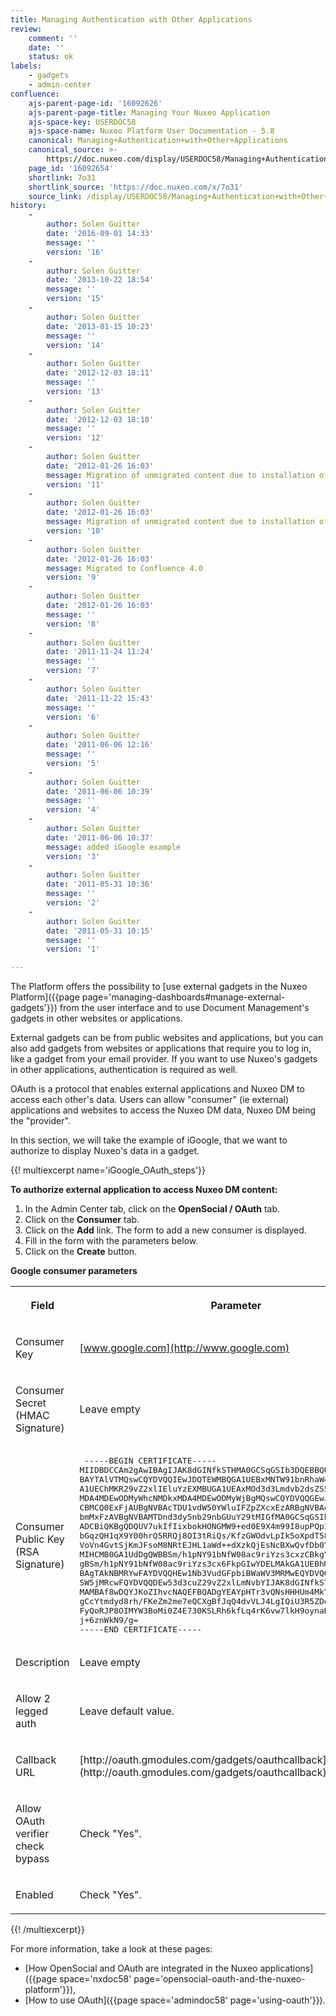 ```yaml
---
title: Managing Authentication with Other Applications
review:
    comment: ''
    date: ''
    status: ok
labels:
    - gadgets
    - admin-center
confluence:
    ajs-parent-page-id: '16092626'
    ajs-parent-page-title: Managing Your Nuxeo Application
    ajs-space-key: USERDOC58
    ajs-space-name: Nuxeo Platform User Documentation - 5.8
    canonical: Managing+Authentication+with+Other+Applications
    canonical_source: >-
        https://doc.nuxeo.com/display/USERDOC58/Managing+Authentication+with+Other+Applications
    page_id: '16092654'
    shortlink: 7o31
    shortlink_source: 'https://doc.nuxeo.com/x/7o31'
    source_link: /display/USERDOC58/Managing+Authentication+with+Other+Applications
history:
    - 
        author: Solen Guitter
        date: '2016-09-01 14:33'
        message: ''
        version: '16'
    - 
        author: Solen Guitter
        date: '2013-10-22 18:54'
        message: ''
        version: '15'
    - 
        author: Solen Guitter
        date: '2013-01-15 10:23'
        message: ''
        version: '14'
    - 
        author: Solen Guitter
        date: '2012-12-03 18:11'
        message: ''
        version: '13'
    - 
        author: Solen Guitter
        date: '2012-12-03 18:10'
        message: ''
        version: '12'
    - 
        author: Solen Guitter
        date: '2012-01-26 16:03'
        message: Migration of unmigrated content due to installation of a new plugin
        version: '11'
    - 
        author: Solen Guitter
        date: '2012-01-26 16:03'
        message: Migration of unmigrated content due to installation of a new plugin
        version: '10'
    - 
        author: Solen Guitter
        date: '2012-01-26 16:03'
        message: Migrated to Confluence 4.0
        version: '9'
    - 
        author: Solen Guitter
        date: '2012-01-26 16:03'
        message: ''
        version: '8'
    - 
        author: Solen Guitter
        date: '2011-11-24 11:24'
        message: ''
        version: '7'
    - 
        author: Solen Guitter
        date: '2011-11-22 15:43'
        message: ''
        version: '6'
    - 
        author: Solen Guitter
        date: '2011-06-06 12:16'
        message: ''
        version: '5'
    - 
        author: Solen Guitter
        date: '2011-06-06 10:39'
        message: ''
        version: '4'
    - 
        author: Solen Guitter
        date: '2011-06-06 10:37'
        message: added iGoogle example
        version: '3'
    - 
        author: Solen Guitter
        date: '2011-05-31 10:36'
        message: ''
        version: '2'
    - 
        author: Solen Guitter
        date: '2011-05-31 10:15'
        message: ''
        version: '1'

---
```

The Platform offers the possibility to [use external gadgets in the Nuxeo Platform]({{page page='managing-dashboards#manage-external-gadgets'}}) from the user interface and to use Document Management's gadgets in other websites or applications.

External gadgets can be from public websites and applications, but you can also add gadgets from websites or applications that require you to log in, like a gadget from your email provider. If you want to use Nuxeo's gadgets in other applications, authentication is required as well.

OAuth is a protocol that enables external applications and Nuxeo DM to access each other's data. Users can allow "consumer" (ie external) applications and websites to access the Nuxeo DM data, Nuxeo DM being the "provider".

In this section, we will take the example of iGoogle, that we want to authorize to display Nuxeo's data in a gadget.

{{! multiexcerpt name='iGoogle_OAuth_steps'}}

**To authorize external application to access Nuxeo DM content:**

1.  In the Admin Center tab, click on the **OpenSocial / OAuth** tab.
2.  Click on the **Consumer** tab.
3.  Click on the **Add** link.
    The form to add a new consumer is displayed.
4.  Fill in the form with the parameters below.
5.  Click on the **Create** button.

**Google consumer parameters**

<table><tbody><tr><th colspan="1">

Field

</th><th colspan="1">

Parameter

</th></tr><tr><td colspan="1">

Consumer Key

</td><td colspan="1">

[www.google.com](http://www.google.com)

</td></tr><tr><td colspan="1">

Consumer Secret (HMAC Signature)

</td><td colspan="1">

Leave empty

</td></tr><tr><td colspan="1">

Consumer Public Key (RSA Signature)

</td><td colspan="1">

<pre> -----BEGIN CERTIFICATE-----
MIIDBDCCAm2gAwIBAgIJAK8dGINfkSTHMA0GCSqGSIb3DQEBBQUAMGAxCzAJBgNV
BAYTAlVTMQswCQYDVQQIEwJDQTEWMBQGA1UEBxMNTW91bnRhaW4gVmlldzETMBEG
A1UEChMKR29vZ2xlIEluYzEXMBUGA1UEAxMOd3d3Lmdvb2dsZS5jb20wHhcNMDgx
MDA4MDEwODMyWhcNMDkxMDA4MDEwODMyWjBgMQswCQYDVQQGEwJVUzELMAkGA1UE
CBMCQ0ExFjAUBgNVBAcTDU1vdW50YWluIFZpZXcxEzARBgNVBAoTCkdvb2dsZSBJ
bmMxFzAVBgNVBAMTDnd3dy5nb29nbGUuY29tMIGfMA0GCSqGSIb3DQEBAQUAA4GN
ADCBiQKBgQDQUV7ukIfIixbokHONGMW9+ed0E9X4m99I8upPQp3iAtqIvWs7XCbA
bGqzQH1qX9Y00hrQ5RRQj8OI3tRiQs/KfzGWOdvLpIk5oXpdT58tg4FlYh5fbhIo
VoVn4GvtSjKmJFsoM8NRtEJHL1aWd++dXzkQjEsNcBXwQvfDb0YnbQIDAQABo4HF
MIHCMB0GA1UdDgQWBBSm/h1pNY91bNfW08ac9riYzs3cxzCBkgYDVR0jBIGKMIGH
gBSm/h1pNY91bNfW08ac9riYzs3cx6FkpGIwYDELMAkGA1UEBhMCVVMxCzAJBgNV
BAgTAkNBMRYwFAYDVQQHEw1Nb3VudGFpbiBWaWV3MRMwEQYDVQQKEwpHb29nbGUg
SW5jMRcwFQYDVQQDEw53d3cuZ29vZ2xlLmNvbYIJAK8dGINfkSTHMAwGA1UdEwQF
MAMBAf8wDQYJKoZIhvcNAQEFBQADgYEAYpHTr3vQNsHHHUm4MkYcDB20a5KvcFoX
gCcYtmdyd8rh/FKeZm2me7eQCXgBfJqQ4dvVLJ4LgIQiU3R5ZDe0WbW7rJ3M9ADQ
FyQoRJP8OIMYW3BoMi0Z4E730KSLRh6kfLq4rK6vw7lkH9oynaHHWZSJLDAp17cP
j+6znWkN9/g=
-----END CERTIFICATE-----</pre>

</td></tr><tr><td colspan="1">

Description

</td><td colspan="1">

Leave empty

</td></tr><tr><td colspan="1">

Allow 2 legged auth

</td><td colspan="1">

Leave default value.

</td></tr><tr><td colspan="1">

Callback URL

</td><td colspan="1">[http://oauth.gmodules.com/gadgets/oauthcallback](http://oauth.gmodules.com/gadgets/oauthcallback)</td></tr><tr><td colspan="1">

Allow OAuth verifier check bypass

</td><td colspan="1">

Check "Yes".

</td></tr><tr><td colspan="1">

Enabled&nbsp;

</td><td colspan="1">

Check "Yes".

</td></tr></tbody></table>{{! /multiexcerpt}}

For more information, take a look at these pages:

*   [How OpenSocial and OAuth are integrated in the Nuxeo applications]({{page space='nxdoc58' page='opensocial-oauth-and-the-nuxeo-platform'}}),
*   [How to use OAuth]({{page space='admindoc58' page='using-oauth'}}).

&nbsp;